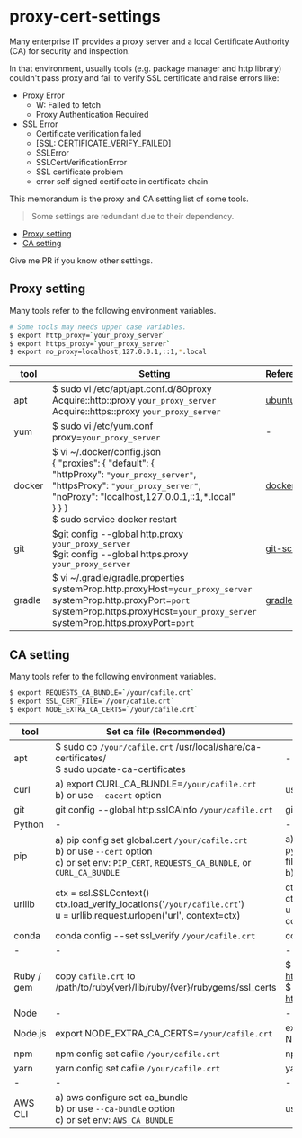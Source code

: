 # proxy-cert-settings

Many enterprise IT provides a proxy server and a local Certificate Authority (CA) for security and inspection.

In that environment, usually tools (e.g. package manager and http library) couldn't pass proxy and fail to verify SSL certificate and raise errors like:

- Proxy Error
    - W: Failed to fetch
    - Proxy Authentication Required
- SSL Error
    - Certificate verification failed
    - [SSL: CERTIFICATE_VERIFY_FAILED]
    - SSLError
    - SSLCertVerificationError
    - SSL certificate problem
    - error self signed certificate in certificate chain

This memorandum is the proxy and CA setting list of some tools.
> Some settings are redundant due to their dependency.

- [Proxy setting](https://github.com/eholic/proxy-cert-settings#proxy-setting)
- [CA setting](https://github.com/eholic/proxy-cert-settings#ca-setting)

Give me PR if you know other settings.

## Proxy setting

Many tools refer to the following environment variables.
```bash
# Some tools may needs upper case variables.
$ export http_proxy=`your_proxy_server`
$ export https_proxy=`your_proxy_server`
$ export no_proxy=localhost,127.0.0.1,::1,*.local
```


|tool | Setting | Reference |
|-|-|-|
|apt|\$ sudo vi /etc/apt/apt.conf.d/80proxy <br />Acquire::http::proxy `your_proxy_server`<br />Acquire::https::proxy `your_proxy_server`|[ubuntu](https://manpages.ubuntu.com/manpages/trusty/man5/apt.conf.5.html)|
|yum|\$ sudo vi /etc/yum.conf <br /> proxy=`your_proxy_server`|-|
|docker|\$ vi \~/.docker/config.json<br /> { "proxies": { "default": {<br /> "httpProxy": `"your_proxy_server"`,<br /> "httpsProxy": `"your_proxy_server"`,<br /> "noProxy": "localhost,127.0.0.1,::1,\*.local"<br /> } } } <br />\$ sudo service docker restart|[docker](https://docs.docker.com/network/proxy/#configure-the-docker-client)|
|git|\$git config --global http.proxy `your_proxy_server`<br />\$git config --global https.proxy `your_proxy_server`|[git-scm](https://git-scm.com/docs/git-config#Documentation/git-config.txt-httpproxy)|
|gradle|\$ vi \~/.gradle/gradle.properties<br />systemProp.http.proxyHost=`your_proxy_server`<br />systemProp.http.proxyPort=`port`<br />systemProp.https.proxyHost=`your_proxy_server`<br />systemProp.https.proxyPort=`port`|[gradle](https://docs.gradle.org/current/userguide/build_environment.html#sec:accessing_the_web_via_a_proxy)|


## CA setting

Many tools refer to the following environment variables.
```bash
$ export REQUESTS_CA_BUNDLE=`/your/cafile.crt`
$ export SSL_CERT_FILE=`/your/cafile.crt`
$ export NODE_EXTRA_CA_CERTS=`/your/cafile.crt`
```

|tool |Set ca file (Recommended)| Ignore SSL (Depricated) | Reference |
|-|-|-|-|
|apt| \$ sudo cp `/your/cafile.crt` /usr/local/share/ca-certificates/ <br /> \$ sudo update-ca-certificates <br />|-|[ubuntu](https://ubuntu.com/server/docs/security-trust-store)|
|curl|a) export CURL_CA_BUNDLE=`/your/cafile.crt` <br /> b) or use `--cacert` option |use `-k/--insecure` option|[curl](https://curl.se/docs/sslcerts.html)|
|git|git config --global http.sslCAInfo `/your/cafile.crt`|git config --global http.sslVerify false| [git-scm](https://git-scm.com/docs/git-config#Documentation/git-config.txt-httpsslCAInfo)|
|Python|-|-|-|
|pip |a) pip config set global.cert `/your/cafile.crt`<br />b) or use `--cert` option <br /> c) or set env: `PIP_CERT`, `REQUESTS_CA_BUNDLE`, or `CURL_CA_BUNDLE`| a) pip config set global.trusted-host pypi.org\ pypi.python.org\ files.pythonhosted.org <br /> b) or use `--trusted-host` option|[pypa](https://pip.pypa.io/en/stable/cli/pip_install/?highlight=SSL%20Certificate%20Verification#ssl-certificate-verification)|
|urllib|ctx = ssl.SSLContext()<br />ctx.load_verify_locations('`/your/cafile.crt`')<br />u = urllib.request.urlopen('url', context=ctx)|ctx = ssl.SSLContext()<br />ctx.verify_mode = ssl.CERT_NONE<br />u = urllib.request.urlopen('url', context=ctx)|[python](https://docs.python.org/3/library/ssl.html#ssl.SSLContext.load_verify_locations)|
|conda|conda config --set ssl_verify `/your/cafile.crt`|conda config --set ssl_verify False|[conda](https://docs.conda.io/projects/conda/en/latest/user-guide/configuration/use-condarc.html#ssl-verification)|
|-|-|-|-|
|Ruby / gem|copy `cafile.crt` to /path/to/ruby{ver}/lib/ruby/{ver}/rubygems/ssl_certs|\$ gem sources --add http://rubygems.org<br />\$ gem sources --remove https://rubygems.org|[rubygems](https://guides.rubygems.org/command-reference/#gem-sources)|
|Node|-|-|-|
|Node.js|export NODE_EXTRA_CA_CERTS=`/your/cafile.crt`|export NODE_TLS_REJECT_UNAUTHORIZED=0| [nodejs](https://nodejs.org/api/cli.html#node_extra_ca_certsfile)|
|npm|npm config set cafile `/your/cafile.crt`|npm config set strict-ssl false|[npmjs](https://docs.npmjs.com/cli/v8/using-npm/config#cafile)|
|yarn|yarn config set cafile `/your/cafile.crt`|yarn config set strict-ssl false ||
|-|-|-|-|
|AWS CLI| a) aws configure set ca_bundle <br /> b) or use `--ca-bundle` option <br /> c) or set env: `AWS_CA_BUNDLE` | use `--no-verify-ssl` option |[amazon](https://docs.aws.amazon.com/cli/latest/reference/index.html#options)|
